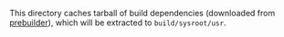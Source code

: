 This directory caches tarball of build dependencies
(downloaded from [prebuilder](https://github.com/fcitx-contrib/fcitx5-prebuilder/releases/macos)),
which will be extracted to `build/sysroot/usr`.
